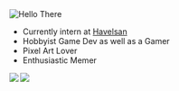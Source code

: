 <img src="https://media1.tenor.com/images/d35679a70d0b0ea47d541475105285a3/tenor.gif?itemid=13024140" alt="Hello There">

-  Currently intern at [Havelsan](https://www.havelsan.com.tr/en)
-  Hobbyist Game Dev as well as a Gamer
-  Pixel Art Lover
-  Enthusiastic Memer

<img align="left" src="https://github-readme-stats.vercel.app/api/top-langs/?username=starbuckr&theme=tokyonight" />
<img align="left" src="https://github-readme-stats.vercel.app/api?username=starbuckr&show_icons=true&theme=tokyonight&hide=issues" />
